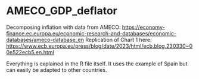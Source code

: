 # AMECO_GDP_deflator
Decomposing inflation with data from AMECO: https://economy-finance.ec.europa.eu/economic-research-and-databases/economic-databases/ameco-database_en
Replication of Chart 1 here: https://www.ecb.europa.eu/press/blog/date/2023/html/ecb.blog.230330~00e522ecb5.en.html

Everything is explained in the R file itself. It uses the example of Spain but can easily be adapted to other countries.

